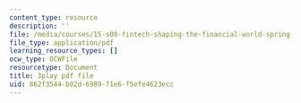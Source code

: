 ```yaml
---
content_type: resource
description: ''
file: /media/courses/15-s08-fintech-shaping-the-financial-world-spring-2020/862f3544b02d698971e6f5efe4623ecc_90JWoR9MfYU.pdf
file_type: application/pdf
learning_resource_types: []
ocw_type: OCWFile
resourcetype: Document
title: 3play pdf file
uid: 862f3544-b02d-6989-71e6-f5efe4623ecc
---
```

